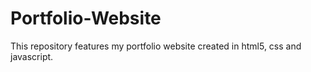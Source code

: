 # Portfolio-Website
This repository features my portfolio website created in html5, css and javascript.
